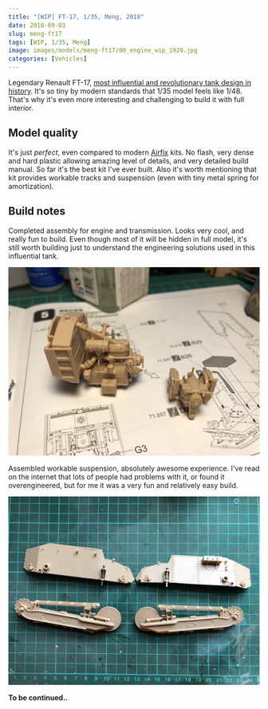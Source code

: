 ```yaml
---
title: "[WIP] FT-17, 1/35, Meng, 2018"
date: 2018-09-03
slug: meng-ft17
tags: [WIP, 1/35, Meng]
image: images/models/meng-ft17/00_engine_wip_1920.jpg
categories: [Vehicles]
---
```


Legendary Renault FT-17, [most influential and revolutionary tank design in history](https://en.wikipedia.org/wiki/Renault_FT).
It's so tiny by modern standards that 1/35 model feels like 1/48. That's why it's even more interesting and challenging to build it with full interior.

## Model quality
It's just *perfect*, even compared to modern [Airfix](/tags/airfix) kits. No flash, very dense and hard plastic allowing amazing level of details, and very detailed build manual.
So far it's the best kit I've ever built. Also it's worth mentioning that kit provides workable tracks and suspension (even with tiny metal spring for amortization).

## Build notes

Completed assembly for engine and transmission. Looks very cool, and really fun to build. Even though most of it will be hidden in full model, it's still worth building just to understand the engineering solutions used in this influential tank.

![engine WIP](/images/models/meng-ft17/00_engine_wip_1920.jpg)

Assembled workable suspension, absolutely awesome experience.
I've read on the internet that lots of people had problems with it, or found it overengineered, but for me it was a very fun and relatively easy build.

![suspension WIP](/images/models/meng-ft17/01_suspension_wip_1920.jpg)

**To be continued..**
